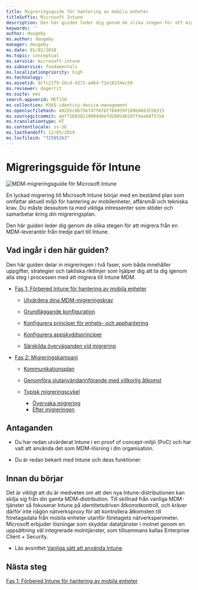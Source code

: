 ```yaml
---
title: Migreringsguide för hantering av mobila enheter
titleSuffix: Microsoft Intune
description: Den här guiden leder dig genom de olika stegen för att migrera från en MDM-leverantör från tredje part till Microsoft Intune.
keywords: ''
author: dougeby
ms.author: dougeby
manager: dougeby
ms.date: 01/02/2018
ms.topic: conceptual
ms.service: microsoft-intune
ms.subservice: fundamentals
ms.localizationpriority: high
ms.technology: ''
ms.assetid: dcfc21f9-1bcd-4371-a46d-f2e18154ec50
ms.reviewer: dagerrit
ms.suite: ems
search.appverid: MET150
ms.collection: M365-identity-device-management
ms.openlocfilehash: 492b5c0b75bf47f6fbf784939f18964663556315
ms.sourcegitcommit: ebf72b038219904d6e7d20024b107f4aa68f57e6
ms.translationtype: HT
ms.contentlocale: sv-SE
ms.lasthandoff: 12/05/2019
ms.locfileid: "72505263"
---
```

# <a name="intune-migration-guide"></a>Migreringsguide för Intune

![MDM-migreringsguide för Microsoft Intune](./media/migration-guide/MDM-migration-guide-art.PNG)

En lyckad migrering till Microsoft Intune börjar med en bestämd plan som omfattar aktuell miljö för hantering av mobilenheter, affärsmål och tekniska krav. Du måste dessutom ta med viktiga intressenter som stöder och samarbetar kring din migreringsplan.

Den här guiden leder dig genom de olika stegen för att migrera från en MDM-leverantör från tredje part till Intune.

## <a name="whats-included-in-this-guide"></a>Vad ingår i den här guiden?

Den här guiden delar in migreringen i två faser, som båda innehåller uppgifter, strategier och taktiska riktlinjer som hjälper dig att ta dig igenom alla steg i processen med att migrera till Intune MDM.

- [Fas 1: Förbered Intune för hantering av mobila enheter](migration-guide-prepare.md)

  - [Utvärdera dina MDM-migreringskrav](migration-guide-prepare.md#assess-mdm-requirements)

  - [Grundläggande konfiguration](migration-guide-setup.md)

  - [Konfigurera principer för enhets- och apphantering](migration-guide-configure-policies.md)

  - [Konfigurera appskyddsprinciper](../apps/app-protection-policies.md)

  - [Särskilda överväganden vid migrering](migration-guide-considerations.md)

- [Fas 2: Migreringskampanj](migration-guide-campaign.md)

  - [Kommunikationsplan](migration-guide-communication-plan.md)

  - [Genomföra slutanvändarinförande med villkorlig åtkomst](migration-guide-drive-adoption.md)

  - [Typisk migreringscykel](migration-guide-cycle.md)
    - [Övervaka migrering](migration-guide-cycle.md#monitoring-migration)
    - [Efter migreringen](migration-guide-cycle.md#post-migration)

## <a name="assumptions"></a>Antaganden

- Du har redan utvärderat Intune i en proof of concept-miljö (PoC) och har valt att använda det som MDM-lösning i din organisation.

- Du är redan bekant med Intune och dess funktioner.

## <a name="before-you-begin"></a>Innan du börjar

Det är viktigt att du är medveten om att den nya Intune-distributionen kan skilja sig från din gamla MDM-distribution. Till skillnad från vanliga MDM-tjänster så fokuserar Intune på identitetsdriven åtkomstkontroll, och kräver därför inte någon nätverksproxy för att kontrollera åtkomsten till företagsdata från mobila enheter utanför företagets nätverksperimeter. Microsoft erbjuder lösningar som skyddar datatjänster i molnet genom en uppsättning väl integrerade molntjänster, som tillsammans kallas Enterprise Client + Security.

- Läs avsnittet [Vanliga sätt att använda Intune](common-scenarios.md).

## <a name="next-steps"></a>Nästa steg

[Fas 1: Förbered Intune för hantering av mobila enheter](migration-guide-prepare.md)
